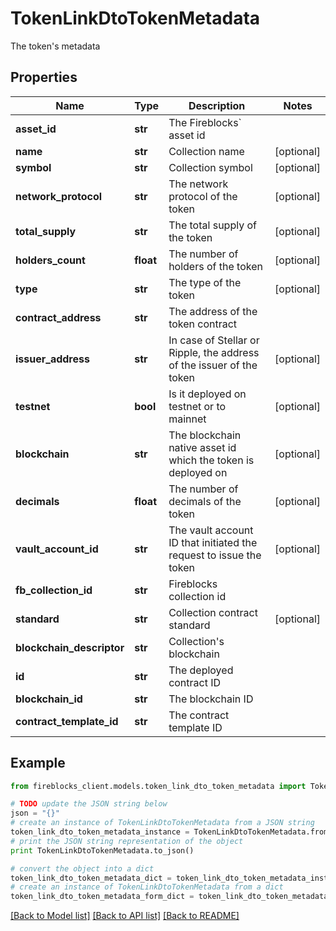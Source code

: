 # TokenLinkDtoTokenMetadata

The token's metadata

## Properties

Name | Type | Description | Notes
------------ | ------------- | ------------- | -------------
**asset_id** | **str** | The Fireblocks&#x60; asset id | 
**name** | **str** | Collection name | [optional] 
**symbol** | **str** | Collection symbol | [optional] 
**network_protocol** | **str** | The network protocol of the token | [optional] 
**total_supply** | **str** | The total supply of the token | [optional] 
**holders_count** | **float** | The number of holders of the token | [optional] 
**type** | **str** | The type of the token | [optional] 
**contract_address** | **str** | The address of the token contract | 
**issuer_address** | **str** | In case of Stellar or Ripple, the address of the issuer of the token | [optional] 
**testnet** | **bool** | Is it deployed on testnet or to mainnet | [optional] 
**blockchain** | **str** | The blockchain native asset id which the token is deployed on | [optional] 
**decimals** | **float** | The number of decimals of the token | [optional] 
**vault_account_id** | **str** | The vault account ID that initiated the request to issue the token | [optional] 
**fb_collection_id** | **str** | Fireblocks collection id | 
**standard** | **str** | Collection contract standard | [optional] 
**blockchain_descriptor** | **str** | Collection&#39;s blockchain | 
**id** | **str** | The deployed contract ID | 
**blockchain_id** | **str** | The blockchain ID | 
**contract_template_id** | **str** | The contract template ID | 

## Example

```python
from fireblocks_client.models.token_link_dto_token_metadata import TokenLinkDtoTokenMetadata

# TODO update the JSON string below
json = "{}"
# create an instance of TokenLinkDtoTokenMetadata from a JSON string
token_link_dto_token_metadata_instance = TokenLinkDtoTokenMetadata.from_json(json)
# print the JSON string representation of the object
print TokenLinkDtoTokenMetadata.to_json()

# convert the object into a dict
token_link_dto_token_metadata_dict = token_link_dto_token_metadata_instance.to_dict()
# create an instance of TokenLinkDtoTokenMetadata from a dict
token_link_dto_token_metadata_form_dict = token_link_dto_token_metadata.from_dict(token_link_dto_token_metadata_dict)
```
[[Back to Model list]](../README.md#documentation-for-models) [[Back to API list]](../README.md#documentation-for-api-endpoints) [[Back to README]](../README.md)


